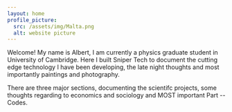 ```yaml
---
layout: home
profile_picture:
  src: /assets/img/Malta.png
  alt: website picture
---
```

  
<p>
  Welcome! My name is Albert, I am currently a physics graduate student in University of Cambridge. Here I built Sniper Tech to document the cutting edge technology I have been developing, the late night thoughts and most importantly paintings and photography.
</p>

<p>
  There are three major sections, documenting the scientifc projects, some thoughts regarding to economics and sociology and MOST important Part -- Codes.
</p>
